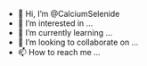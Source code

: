 - 👋 Hi, I’m @CalciumSelenide
- 👀 I’m interested in ...
- 🌱 I’m currently learning ...
- 💞️ I’m looking to collaborate on ...
- 📫 How to reach me ...

<!---
CalciumSelenide/CalciumSelenide is a ✨ special ✨ repository because its `README.md` (this file) appears on your GitHub profile.
You can click the Preview link to take a look at your changes.
--->
